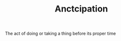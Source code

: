 ---
title: Anctcipation
letter: A
permalink: "/definitions/anctcipation.html"
body: The act of doing or taking a thing before its proper time
published_at: '2018-07-07'
layout: post
---